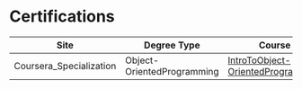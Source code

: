 # Certifications

 | Site | Degree Type | Course | URL |
 | -----|-------------|--------|-----|
| Coursera_Specialization |  Object-OrientedProgramming | [IntroToObject-OrientedProgramming](./Coursera_Specialization_Object-OrientedProgramming_IntroToObject-OrientedProgramming.pdf) |
